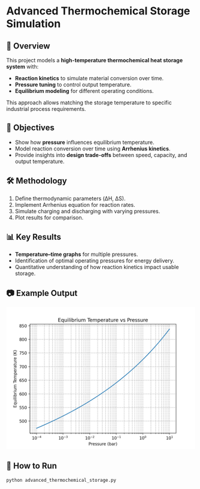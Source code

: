 # Advanced Thermochemical Storage Simulation

## 📌 Overview
This project models a **high-temperature thermochemical heat storage system** with:
- **Reaction kinetics** to simulate material conversion over time.
- **Pressure tuning** to control output temperature.
- **Equilibrium modeling** for different operating conditions.

This approach allows matching the storage temperature to specific industrial process requirements.

## 🎯 Objectives
- Show how **pressure** influences equilibrium temperature.
- Model reaction conversion over time using **Arrhenius kinetics**.
- Provide insights into **design trade-offs** between speed, capacity, and output temperature.

## 🛠️ Methodology
1. Define thermodynamic parameters (ΔH, ΔS).
2. Implement Arrhenius equation for reaction rates.
3. Simulate charging and discharging with varying pressures.
4. Plot results for comparison.

## 📊 Key Results
- **Temperature–time graphs** for multiple pressures.
- Identification of optimal operating pressures for energy delivery.
- Quantitative understanding of how reaction kinetics impact usable storage.

## 📷 Example Output
![Pressure Graph](advanced_Teq_vs_p.png)

## 🚀 How to Run
```bash
python advanced_thermochemical_storage.py
